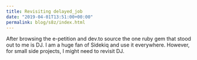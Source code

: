 ```yaml
---
title: Revisiting delayed_job
date: "2019-04-01T13:51:00+00:00"
permalink: blog/s8z/index.html
---
```


After browsing the e-petition and dev.to source the one ruby gem that stood out to me is DJ. I am a huge fan of Sidekiq and use it everywhere. However, for small side projects, I might need to revisit DJ.
